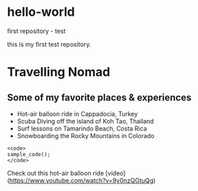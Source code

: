 # hello-world
first repository - test

this is my first test repository.

# Travelling Nomad
## Some of my favorite places & experiences

* Hot-air balloon ride in Cappadocia, Turkey
* Scuba Diving off the island of Koh Tao, Thailand
* Surf lessons on Tamarindo Beach, Costa Rica
* Snowboarding the Rocky Mountains in Colorado

``` 
<code>
sample_code();
</code>
```

Check out this hot-air balloon ride [video] (https://www.youtube.com/watch?v=9y0nzQGtuQg)
